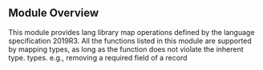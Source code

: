 ## Module Overview

This module provides lang library map operations defined by the language specification 2019R3. All the functions listed
in this module are supported by mapping types, as long as the function does not violate the inherent type.
types. e.g., removing a required field of a record
